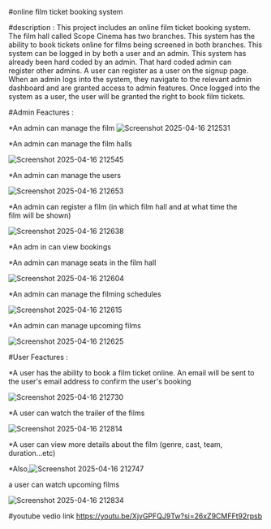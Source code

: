 #online film ticket booking system

#description :
This project includes an online film ticket booking system.
The film hall called Scope Cinema has two branches. This system has the ability to book tickets online for films being screened in both branches.
This system can be logged in by both a user and an admin.
This system has already been hard coded by an admin. That hard coded admin can register other admins.
A user can register as a user on the signup page.
When an admin logs into the system, they navigate to the relevant admin dashboard and are granted access to admin features.
Once logged into the system as a user, the user will be granted the right to book film tickets.

#Admin Feactures :

*An admin can manage the film
![Screenshot 2025-04-16 212531](https://github.com/user-attachments/assets/d8ab3504-6aa9-4fbb-82f0-8055771e7dc1)

*An admin can manage the film halls

![Screenshot 2025-04-16 212545](https://github.com/user-attachments/assets/16f2af85-69a0-4607-bd3a-5c3687eafa32)

*An admin can manage the users

 ![Screenshot 2025-04-16 212653](https://github.com/user-attachments/assets/d0c8a4dc-4fd6-490d-a86c-2696d8ddf787)

 

*An admin can register a film (in which film hall and at what time the film will be shown)

 ![Screenshot 2025-04-16 212638](https://github.com/user-attachments/assets/18fa3365-5046-44f9-9c27-fde86b11d475)
 

*An adm in can view bookings

*An admin can manage seats in the film hall 

 ![Screenshot 2025-04-16 212604](https://github.com/user-attachments/assets/519c74f1-17d5-4966-bfa1-18693528f54c)

*An admin can manage the filming schedules

 ![Screenshot 2025-04-16 212615](https://github.com/user-attachments/assets/b5d64e7e-6060-4688-960c-5c934abea4b5)

*An admin can manage upcoming films

![Screenshot 2025-04-16 212625](https://github.com/user-attachments/assets/03e99044-4b00-4912-92e9-ad08a44058d3)


#User Feactures :

*A user has the ability to book a film ticket online. An email will be sent to the user's email address to confirm the user's booking

![Screenshot 2025-04-16 212730](https://github.com/user-attachments/assets/376ef533-de38-46f6-b0e7-f5bb90501dea)

*A user can watch the trailer of the films

![Screenshot 2025-04-16 212814](https://github.com/user-attachments/assets/96448d99-b074-4c43-9818-2f6dd7dd666f)


*A user can view more details about the film (genre, cast, team, duration...etc)

*Also,![Screenshot 2025-04-16 212747](https://github.com/user-attachments/assets/9793b567-1a71-4c13-b863-8450d691a07b)

 a user can watch upcoming films
 
![Screenshot 2025-04-16 212834](https://github.com/user-attachments/assets/214662f0-b8e4-4620-9198-8dfad1a8cc91)


#youtube vedio link 
https://youtu.be/XjvGPFQJ9Tw?si=26xZ9CMFFt92rpsb
